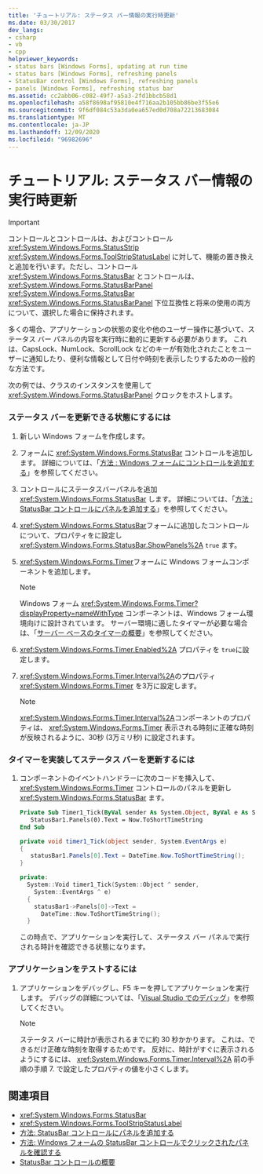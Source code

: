 ```yaml
---
title: 'チュートリアル: ステータス バー情報の実行時更新'
ms.date: 03/30/2017
dev_langs:
- csharp
- vb
- cpp
helpviewer_keywords:
- status bars [Windows Forms], updating at run time
- status bars [Windows Forms], refreshing panels
- StatusBar control [Windows Forms], refreshing panels
- panels [Windows Forms], refreshing status bar
ms.assetid: cc2abb06-c082-49f7-a5a3-2fd1bbcb58d1
ms.openlocfilehash: a58f8698af95810e4f716aa2b105bb86be3f55e6
ms.sourcegitcommit: 9f6df084c53a3da0ea657ed0d708a72213683084
ms.translationtype: MT
ms.contentlocale: ja-JP
ms.lasthandoff: 12/09/2020
ms.locfileid: "96982696"
---
```

# <a name="walkthrough-updating-status-bar-information-at-run-time"></a>チュートリアル: ステータス バー情報の実行時更新

> [!IMPORTANT]
> コントロールとコントロールは、およびコントロール <xref:System.Windows.Forms.StatusStrip> <xref:System.Windows.Forms.ToolStripStatusLabel> に対して、機能の置き換えと追加を行います。ただし、コントロール <xref:System.Windows.Forms.StatusBar> とコントロールは、 <xref:System.Windows.Forms.StatusBarPanel> <xref:System.Windows.Forms.StatusBar> <xref:System.Windows.Forms.StatusBarPanel> 下位互換性と将来の使用の両方について、選択した場合に保持されます。  
  
 多くの場合、アプリケーションの状態の変化や他のユーザー操作に基づいて、ステータス バー パネルの内容を実行時に動的に更新する必要があります。 これは、CapsLock、NumLock、ScrollLock などのキーが有効化されたことをユーザーに通知したり、便利な情報として日付や時刻を表示したりするための一般的な方法です。  
  
 次の例では、クラスのインスタンスを使用して <xref:System.Windows.Forms.StatusBarPanel> クロックをホストします。  
  
### <a name="to-get-the-status-bar-ready-for-updating"></a>ステータス バーを更新できる状態にするには  
  
1. 新しい Windows フォームを作成します。  
  
2. フォームに <xref:System.Windows.Forms.StatusBar> コントロールを追加します。 詳細については、「[方法 : Windows フォームにコントロールを追加する](how-to-add-controls-to-windows-forms.md)」を参照してください。  
  
3. コントロールにステータスバーパネルを追加 <xref:System.Windows.Forms.StatusBar> します。 詳細については、「[方法 : StatusBar コントロールにパネルを追加する](how-to-add-panels-to-a-statusbar-control.md)」を参照してください。  
  
4. <xref:System.Windows.Forms.StatusBar>フォームに追加したコントロールについて、プロパティをに設定し <xref:System.Windows.Forms.StatusBar.ShowPanels%2A> `true` ます。  
  
5. <xref:System.Windows.Forms.Timer>フォームに Windows フォームコンポーネントを追加します。  
  
    > [!NOTE]
    > Windows フォーム <xref:System.Windows.Forms.Timer?displayProperty=nameWithType> コンポーネントは、Windows フォーム環境向けに設計されています。 サーバー環境に適したタイマーが必要な場合は、「[サーバー ベースのタイマーの概要](/previous-versions/visualstudio/visual-studio-2008/tb9yt5e6(v=vs.90))」を参照してください。  
  
6. <xref:System.Windows.Forms.Timer.Enabled%2A> プロパティを `true`に設定します。  
  
7. <xref:System.Windows.Forms.Timer.Interval%2A>のプロパティ <xref:System.Windows.Forms.Timer> を3万に設定します。  
  
    > [!NOTE]
    > <xref:System.Windows.Forms.Timer.Interval%2A>コンポーネントのプロパティは、 <xref:System.Windows.Forms.Timer> 表示される時刻に正確な時刻が反映されるように、30秒 (3万ミリ秒) に設定されます。  
  
### <a name="to-implement-the-timer-to-update-the-status-bar"></a>タイマーを実装してステータス バーを更新するには  
  
1. コンポーネントのイベントハンドラーに次のコードを挿入して、 <xref:System.Windows.Forms.Timer> コントロールのパネルを更新し <xref:System.Windows.Forms.StatusBar> ます。  
  
    ```vb  
    Private Sub Timer1_Tick(ByVal sender As System.Object, ByVal e As System.EventArgs) Handles Timer1.Tick  
       StatusBar1.Panels(0).Text = Now.ToShortTimeString  
    End Sub  
    ```  
  
    ```csharp  
    private void timer1_Tick(object sender, System.EventArgs e)  
    {  
       statusBar1.Panels[0].Text = DateTime.Now.ToShortTimeString();  
    }  
    ```  
  
    ```cpp  
    private:  
      System::Void timer1_Tick(System::Object ^ sender,  
        System::EventArgs ^ e)  
      {  
        statusBar1->Panels[0]->Text =  
          DateTime::Now.ToShortTimeString();  
      }  
    ```  
  
     この時点で、アプリケーションを実行して、ステータス バー パネルで実行される時計を確認できる状態になります。  
  
### <a name="to-test-the-application"></a>アプリケーションをテストするには  
  
1. アプリケーションをデバッグし、F5 キーを押してアプリケーションを実行します。 デバッグの詳細については、「[Visual Studio でのデバッグ](/visualstudio/debugger/debugger-feature-tour)」を参照してください。  
  
    > [!NOTE]
    > ステータス バーに時計が表示されるまでに約 30 秒かかります。 これは、できるだけ正確な時刻を取得するためです。 反対に、時計がすぐに表示されるようにするには、 <xref:System.Windows.Forms.Timer.Interval%2A> 前の手順の手順 7. で設定したプロパティの値を小さくします。  
  
## <a name="see-also"></a>関連項目

- <xref:System.Windows.Forms.StatusBar>
- <xref:System.Windows.Forms.ToolStripStatusLabel>
- [方法: StatusBar コントロールにパネルを追加する](how-to-add-panels-to-a-statusbar-control.md)
- [方法: Windows フォームの StatusBar コントロールでクリックされたパネルを確認する](determine-which-panel-wf-statusbar-control-was-clicked.md)
- [StatusBar コントロールの概要](statusbar-control-overview-windows-forms.md)
